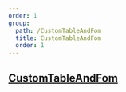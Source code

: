 ```yaml
---
order: 1
group:
  path: /CustomTableAndFom
  title: CustomTableAndFom
  order: 1
---
```


## [CustomTableAndFom](https://github.com/eternallycyf/Antd-CustomComponent)

